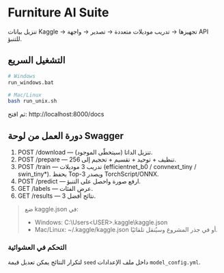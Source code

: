 # Furniture AI Suite

تنزيل بيانات Kaggle → تجهيزها → تدريب موديلات متعددة → تصدير → واجهة API للتنبؤ.

## التشغيل السريع
```bash
# Windows
run_windows.bat

# Mac/Linux
bash run_unix.sh
```

ثم افتح: http://localhost:8000/docs

## دورة العمل من لوحة Swagger
1. POST /download — تنزيل الداتا (سيتخطّى الموجود).
2. POST /prepare — تنظيف + توحيد + تقسيم + تحجيم إلى 256.
3. POST /train — تدريب 3 موديلات (efficientnet_b0 / convnext_tiny / swin_tiny*). يحفظ Top-3 ويصدر TorchScript/ONNX.
4. POST /predict — ارفع صورة واحصل على التنبؤ.
5. GET /labels — عرض الفئات.
6. GET /results — نتائج أفضل 3.

> ضع kaggle.json في:
> - Windows: C:\Users\<USER>\.kaggle\kaggle.json
> - Mac/Linux: ~/.kaggle/kaggle.json
> أو في جذر المشروع وسيُنقل تلقائيًا.

### التحكم في العشوائية
لتكرار النتائج يمكن تعديل قيمة `seed` داخل ملف الإعدادات `model_config.yml`.
